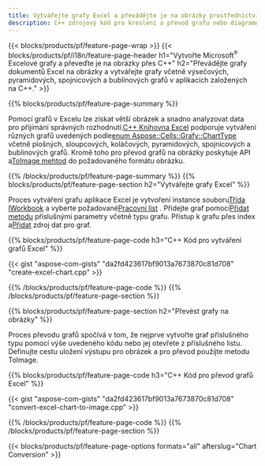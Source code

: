 ```yaml
---
title: Vytvářejte grafy Excel a převádějte je na obrázky prostřednictvím C++
description: C++ zdrojový kód pro kreslení a převod grafu nebo diagramu v Microsoft Excel pomocí knihovny C++
---
```

{{< blocks/products/pf/feature-page-wrap >}}
{{< blocks/products/pf/i18n/feature-page-header h1="Vytvořte Microsoft<sup>&reg;</sup> Excelové grafy a převeďte je na obrázky přes C++" h2="Převádějte grafy dokumentů Excel na obrázky a vytvářejte grafy včetně výsečových, pyramidových, spojnicových a bublinových grafů v aplikacích založených na C++." >}}

{{% blocks/products/pf/feature-page-summary %}}

 Pomocí grafů v Excelu lze získat větší obrázek a snadno analyzovat data pro přijímání správných rozhodnutí.[C++ Knihovna Excel](/cells/cs/cpp/) podporuje vytváření různých grafů uvedených podle[enum Aspose::Cells::Grafy::ChartType
](https://reference.aspose.com/cells/cpp/namespace/aspose.cells.charts#a2f17e69bcefc754569019185d0621b70) včetně plošných, sloupcových, koláčových, pyramidových, spojnicových a bublinových grafů. Kromě toho pro převod grafů na obrázky poskytuje API a[ToImage mehtod](https://reference.aspose.com/cells/cpp/class/aspose.cells.charts.i_sparkline#a28d76dd585c48366e1657f2982722ddb) do požadovaného formátu obrázku.

{{% /blocks/products/pf/feature-page-summary %}}
{{% blocks/products/pf/feature-page-section h2="Vytvářejte grafy Excel" %}}

 Proces vytváření grafu aplikace Excel je vytvoření instance souboru[Třída IWorkbook](https://reference.aspose.com/cells/cpp/class/aspose.cells.i_workbook) a vyberte požadované[Pracovní list](https://reference.aspose.com/cells/cpp/class/aspose.cells.i_worksheet_collection#a5574d624796043233420d0e0459ccc43) . Přidejte graf pomocí[Přidat metodu](https://reference.aspose.com/cells/cpp/class/aspose.cells.charts.i_chart_collection#ab7e8cce835c251a4682605299a6aa068) příslušnými parametry včetně typu grafu. Přístup k grafu přes index a[Přidat](https://reference.aspose.com/cells/cpp/class/aspose.cells.charts.i_series_collection#a8f4dc4d883f32f65b1fb673e2aa7862f) zdroj dat pro graf.

{{% blocks/products/pf/feature-page-code h3="C++ Kód pro vytváření grafů Excel" %}}

{{< gist "aspose-com-gists" "da2fd423617bf9013a7673870c81d708" "create-excel-chart.cpp" >}}

{{% /blocks/products/pf/feature-page-code %}}
{{% /blocks/products/pf/feature-page-section %}}

{{% blocks/products/pf/feature-page-section h2="Převést grafy na obrázky" %}}


Proces převodu grafů spočívá v tom, že nejprve vytvořte graf příslušného typu pomocí výše uvedeného kódu nebo jej otevřete z příslušného listu. Definujte cestu uložení výstupu pro obrázek a pro převod použijte metodu ToImage.

 
{{% blocks/products/pf/feature-page-code h3="C++ Kód pro převod grafů Excel" %}}

{{< gist "aspose-com-gists" "da2fd423617bf9013a7673870c81d708" "convert-excel-chart-to-image.cpp" >}}

{{% /blocks/products/pf/feature-page-code %}}
{{% /blocks/products/pf/feature-page-section %}}

{{< blocks/products/pf/feature-page-options formats="all" afterslug="Chart Conversion" >}}
